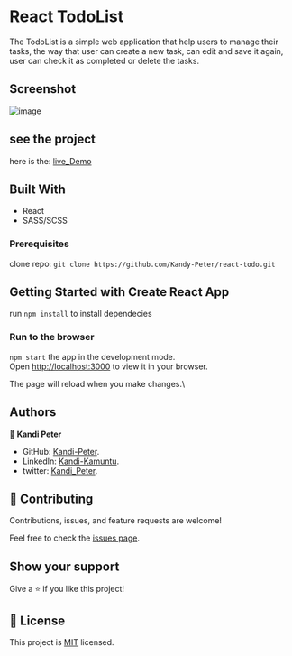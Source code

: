 # React TodoList

The TodoList is a simple web application that help users to manage their tasks,
the way that user can create a new task, can edit and save it again, user can check it as completed
or delete the tasks.

## Screenshot

![image](https://user-images.githubusercontent.com/80612925/155073709-94ad36b3-e3d8-4b9d-b024-5e37d437dd36.png)

## see the project
   here is the:  [live_Demo](https://nostalgic-clarke-f49792.netlify.app/)

## Built With

- React
- SASS/SCSS

### Prerequisites

clone repo: `git clone https://github.com/Kandy-Peter/react-todo.git`

## Getting Started with Create React App

run `npm install` to install dependecies
### Run to the browser
 `npm start`
the app in the development mode.\
Open [http://localhost:3000](http://localhost:3000) to view it in your browser.

The page will reload when you make changes.\

## Authors

👤 **Kandi Peter**

- GitHub: [Kandi-Peter](https://github.com/Kandy-Peter).
- LinkedIn: [Kandi-Kamuntu](https://www.linkedin.com/in/kandi-peter-a49590212/).
- twitter: [Kandi_Peter](https://twitter.com/peter_kandy).

## 🤝 Contributing

Contributions, issues, and feature requests are welcome!

Feel free to check the [issues page](../../issues/).

## Show your support

Give a ⭐️ if you like this project!

## 📝 License

This project is [MIT](./MIT.md) licensed.

